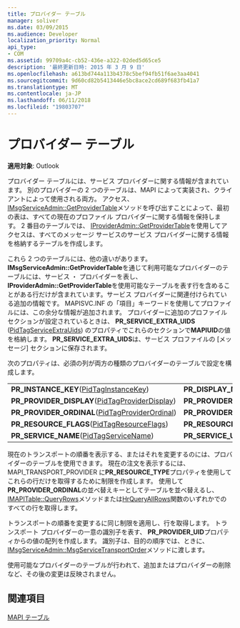 ```yaml
---
title: プロバイダー テーブル
manager: soliver
ms.date: 03/09/2015
ms.audience: Developer
localization_priority: Normal
api_type:
- COM
ms.assetid: 99709a4c-cb52-436e-a322-02ded5d65ce5
description: '最終更新日時: 2015 年 3 月 9 日'
ms.openlocfilehash: a613bd744a113b4378c5bef94fb51f6ae3aa4041
ms.sourcegitcommit: 9d60cd82b5413446e5bc8ace2cd689f683fb41a7
ms.translationtype: MT
ms.contentlocale: ja-JP
ms.lasthandoff: 06/11/2018
ms.locfileid: "19803707"
---
```

# <a name="provider-tables"></a>プロバイダー テーブル

  
  
**適用対象**: Outlook 
  
プロバイダー テーブルには、サービス プロバイダーに関する情報が含まれています。 別のプロバイダーの 2 つのテーブルは、MAPI によって実装され、クライアントによって使用される両方。 アクセス、 [IMsgServiceAdmin::GetProviderTable](imsgserviceadmin-getprovidertable.md)メソッドを呼び出すことによって、最初の表は、すべての現在のプロファイル プロバイダーに関する情報を保持します。 2 番目のテーブルでは、 [IProviderAdmin::GetProviderTable](iprovideradmin-getprovidertable.md)を使用してアクセスは、すべてのメッセージ サービスのサービス プロバイダーに関する情報を格納するテーブルを作成します。
  
これら 2 つのテーブルには、他の違いがあります。 **IMsgServiceAdmin::GetProviderTable**を通じて利用可能なプロバイダーのテーブルには、サービス ・ プロバイダーを表し、 **IProviderAdmin::GetProviderTable**を使用可能なテーブルを表す行を含めることがある行だけが含まれています。サービス プロバイダーに関連付けられている追加の情報です。 MAPISVC.INF の「項目」キーワードを使用してプロファイルには、この余分な情報が追加されます。 プロバイダーに追加のプロファイル セクションが設定されているときは、 **PR_SERVICE_EXTRA_UIDS** ([PidTagServiceExtraUids](pidtagserviceextrauids-canonical-property.md)) のプロパティでこれらのセクションで**MAPIUID**の値を格納します。 **PR_SERVICE_EXTRA_UIDS**は、サービス プロファイルの [メッセージ] セクションに保存されます。 
  
次のプロパティは、必須の列が両方の種類のプロバイダーのテーブルで設定を構成します。
  
|||
|:-----|:-----|
|**PR_INSTANCE_KEY**([PidTagInstanceKey](pidtaginstancekey-canonical-property.md))  <br/> |**PR_DISPLAY_NAME**([PidTagDisplayName](pidtagdisplayname-canonical-property.md))  <br/> |
|**PR_PROVIDER_DISPLAY**([PidTagProviderDisplay](pidtagproviderdisplay-canonical-property.md))  <br/> |**PR_PROVIDER_DLL_NAME**([PidTagProviderDllName](pidtagproviderdllname-canonical-property.md))  <br/> |
|**PR_PROVIDER_ORDINAL**([PidTagProviderOrdinal](pidtagproviderordinal-canonical-property.md))  <br/> |**PR_PROVIDER_UID**([PidTagProviderUid](pidtagprovideruid-canonical-property.md))  <br/> |
|**PR_RESOURCE_FLAGS**([PidTagResourceFlags](pidtagresourceflags-canonical-property.md))  <br/> |**PR_RESOURCE_TYPE**([PidTagResourceType](pidtagresourcetype-canonical-property.md))  <br/> |
|**PR_SERVICE_NAME**([PidTagServiceName](pidtagservicename-canonical-property.md))  <br/> |**PR_SERVICE_UID**([PidTagServiceUid](pidtagserviceuid-canonical-property.md))  <br/> |
   
現在のトランスポートの順番を表示する、またはそれを変更するのには、プロバイダーのテーブルを使用できます。 現在の注文を表示するには、MAPI_TRANSPORT_PROVIDER に**PR_RESOURCE_TYPE**プロパティを使用してこれらの行だけを取得するために制限を作成します。 使用して**PR_PROVIDER_ORDINAL**の並べ替えキーとしてテーブルを並べ替えるし、 [IMAPITable::QueryRows](imapitable-queryrows.md)メソッドまたは[HrQueryAllRows](hrqueryallrows.md)関数のいずれかでのすべての行を取得します。 
  
トランスポートの順番を変更するに同じ制限を適用し、行を取得します。 トランスポート プロバイダーの一意の識別子を表す、 **PR_PROVIDER_UID**プロパティからの値の配列を作成します。 識別子は、目的の順序では、ときに、 [IMsgServiceAdmin::MsgServiceTransportOrder](imsgserviceadmin-msgservicetransportorder.md)メソッドに渡します。 
  
使用可能なプロバイダーのテーブルが行われて、追加またはプロバイダーの削除など、その後の変更は反映されません。
  
## <a name="see-also"></a>関連項目



[MAPI テーブル](mapi-tables.md)

